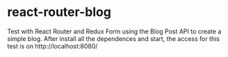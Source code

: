 # react-router-blog
Test with React Router and Redux Form using the Blog Post API to create a simple blog. After install all the dependences and start, the access for this test is on http://localhost:8080/

